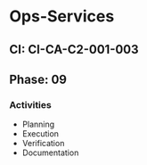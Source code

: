 # Ops-Services

## CI: CI-CA-C2-001-003
## Phase: 09

### Activities
- Planning
- Execution
- Verification
- Documentation
